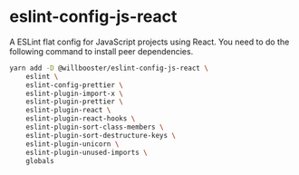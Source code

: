 # eslint-config-js-react

A ESLint flat config for JavaScript projects using React.
You need to do the following command to install peer dependencies.

```sh
yarn add -D @willbooster/eslint-config-js-react \
    eslint \
    eslint-config-prettier \
    eslint-plugin-import-x \
    eslint-plugin-prettier \
    eslint-plugin-react \
    eslint-plugin-react-hooks \
    eslint-plugin-sort-class-members \
    eslint-plugin-sort-destructure-keys \
    eslint-plugin-unicorn \
    eslint-plugin-unused-imports \
    globals
```

